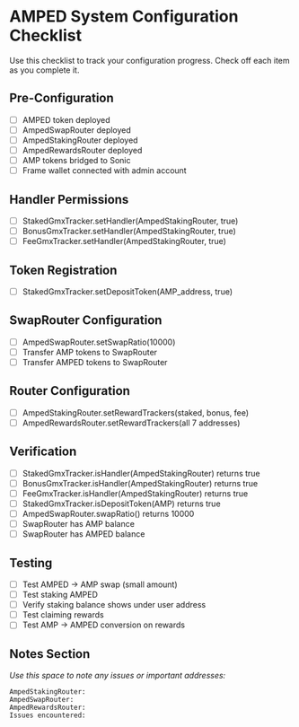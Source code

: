 # AMPED System Configuration Checklist

Use this checklist to track your configuration progress. Check off each item as you complete it.

## Pre-Configuration
- [ ] AMPED token deployed
- [ ] AmpedSwapRouter deployed
- [ ] AmpedStakingRouter deployed
- [ ] AmpedRewardsRouter deployed
- [ ] AMP tokens bridged to Sonic
- [ ] Frame wallet connected with admin account

## Handler Permissions
- [ ] StakedGmxTracker.setHandler(AmpedStakingRouter, true)
- [ ] BonusGmxTracker.setHandler(AmpedStakingRouter, true)
- [ ] FeeGmxTracker.setHandler(AmpedStakingRouter, true)

## Token Registration
- [ ] StakedGmxTracker.setDepositToken(AMP_address, true)

## SwapRouter Configuration
- [ ] AmpedSwapRouter.setSwapRatio(10000)
- [ ] Transfer AMP tokens to SwapRouter
- [ ] Transfer AMPED tokens to SwapRouter

## Router Configuration
- [ ] AmpedStakingRouter.setRewardTrackers(staked, bonus, fee)
- [ ] AmpedRewardsRouter.setRewardTrackers(all 7 addresses)

## Verification
- [ ] StakedGmxTracker.isHandler(AmpedStakingRouter) returns true
- [ ] BonusGmxTracker.isHandler(AmpedStakingRouter) returns true
- [ ] FeeGmxTracker.isHandler(AmpedStakingRouter) returns true
- [ ] StakedGmxTracker.isDepositToken(AMP) returns true
- [ ] AmpedSwapRouter.swapRatio() returns 10000
- [ ] SwapRouter has AMP balance
- [ ] SwapRouter has AMPED balance

## Testing
- [ ] Test AMPED → AMP swap (small amount)
- [ ] Test staking AMPED
- [ ] Verify staking balance shows under user address
- [ ] Test claiming rewards
- [ ] Test AMP → AMPED conversion on rewards

## Notes Section
_Use this space to note any issues or important addresses:_

```
AmpedStakingRouter: 
AmpedSwapRouter: 
AmpedRewardsRouter: 
Issues encountered:
```